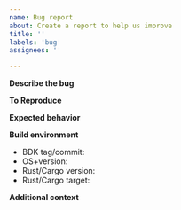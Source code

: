 ```yaml
---
name: Bug report
about: Create a report to help us improve
title: ''
labels: 'bug'
assignees: ''

---
```


**Describe the bug**  
<!-- A clear and concise description of what the bug is. -->

**To Reproduce**  
<!-- Steps or code to reproduce the behavior. -->

**Expected behavior**  
<!-- A clear and concise description of what you expected to happen. -->

**Build environment**  
 - BDK tag/commit: <!-- e.g. v0.13.0, 3a07614 --> 
 - OS+version: <!-- e.g. ubuntu 20.04.01, macOS 14.0.0, windows -->  
 - Rust/Cargo version: <!-- e.g. 1.56.0 --> 
 - Rust/Cargo target: <!-- e.g. x86_64-apple-darwin, x86_64-unknown-linux-gnu, etc. -->  

**Additional context**  
<!-- Add any other context about the problem here. --> 
